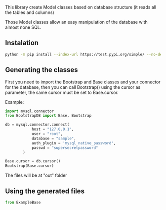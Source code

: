 This library create Model classes based on database structure (it reads all the tables and columns)

Those Model classes allow an easy manipulation of the database with almost none SQL.

## Instalation

```bash
python -m pip install --index-url https://test.pypi.org/simple/ --no-deps BootstrapDB-armandokeller
````

## Generating the classes

First you need to import the Bootstrap and Base classes and your connector for the database, then you can call Bootstrap() using the cursor as parameter, the same cursor must be set to Base.cursor.

Example:
```python
import mysql.connector
from BootstrapDB import Base, Bootstrap

db = mysql.connector.connect(
            host = "127.0.0.1",
            user = "root",
            database = "sample",
            auth_plugin = 'mysql_native_password',
            passwd = "supersecretpassword"
        )

Base.cursor = db.cursor()
Bootstrap(Base.cursor)  
```
 The files will be at "out" folder
 
 ## Using the generated files
 
 ```python
 from ExampleBase
 ```
